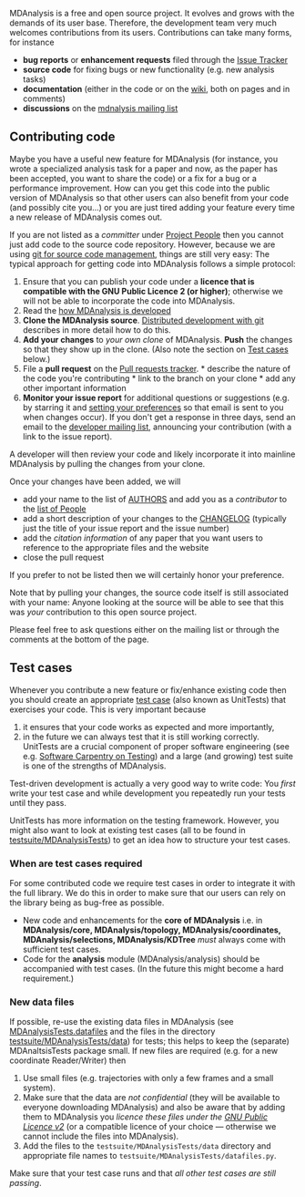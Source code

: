 MDAnalysis is a free and open source project. It evolves and grows with the demands of its user base. Therefore, the development team very much welcomes contributions from its users. Contributions can take many forms, for instance
  * **bug reports** or **enhancement requests** filed through the [Issue Tracker](http://issues.mdanalysis.org)
  * **source code** for fixing bugs or new functionality (e.g. new analysis tasks)
  * **documentation** (either in the code or on the [wiki](http://wiki.mdanalysis.org), both on pages and in comments)
  * **discussions** on the [mdnalysis mailing list](http://help.mdanalysis.org)


## Contributing code ##

Maybe you have a useful new feature for MDAnalysis (for instance, you wrote a specialized analysis task for a paper and now, as the paper has been accepted, you want to share the code) or a fix for a bug or a performance improvement. How can you get this code into the public version of MDAnalysis so that other users can also benefit from your code (and possibly cite you...) or you are just tired adding your feature every time a new release of MDAnalysis comes out.

If you are not listed as a _committer_ under [Project People](https://github.com/orgs/MDAnalysis/people) then you cannot just add code to the source code repository. However, because we are using [git for source code management](Source), things are still very easy: The typical approach for getting code into MDAnalysis follows a simple protocol:

  1. Ensure that you can publish your code under a **licence that is compatible with the GNU Public Licence 2 (or higher)**; otherwise we will not be able to incorporate the code into MDAnalysis.
  1. Read the [how MDAnalysis is developed](DevelopmentWorkflow)
  1. **Clone the MDAnalysis source**. [Distributed development with git](DistributedDevelopment) describes in more detail how to do this.
  1. **Add your changes** to _your own clone_ of MDAnalysis. **Push** the changes so that they show up in the clone. (Also note the section on [Test cases](#TestCases) below.)
  1. File a **pull request** on the [Pull requests tracker](https://github.com/MDAnalysis/mdanalysis/pulls).
    * describe the nature of the code you're contributing
    * link to the branch on your clone
    * add any other important information
  1. **Monitor your issue report** for additional questions or suggestions (e.g. by starring it and [setting your preferences](https://github.com/settings/profile) so that email is sent to you when changes occur). If you don't get a response in three days, send an email to the [developer mailing list](https://groups.google.com/forum/#!forum/mdnalysis-devel), announcing your contribution (with a link to the issue report).

A developer will then review your code and likely incorporate it into mainline MDAnalysis by pulling the changes from your clone.

Once your changes have been added, we will
  * add your name to the list of [AUTHORS](https://github.com/MDAnalysis/mdanalysis/blob/develop/package/AUTHORS) and add you as a _contributor_ to the [list of People](https://github.com/MDAnalysis/mdanalysis/graphs/contributors)
  * add a short description of your changes to the [CHANGELOG](https://github.com/MDAnalysis/mdanalysis/blob/develop/package/CHANGELOG) (typically just the title of your issue report and the issue number)
  * add the _citation information_ of any paper that you want users to reference to the appropriate files and the website
  * close the pull request

If you prefer to not be listed then we will certainly honor your preference.

Note that by pulling your changes, the source code itself is still associated with your name: Anyone looking at the source will be able to see that this was _your_ contribution to this open source project.

Please feel free to ask questions either on the mailing list or through the comments at the bottom of the page.

## Test cases ##
Whenever you contribute a new feature or fix/enhance existing code then you should create an appropriate [test case](UnitTests) (also known as UnitTests) that exercises your code. This is very important because
  1. it ensures that your code works as expected and more importantly,
  1. in the future we can always test that it is still working correctly.
UnitTests are a crucial component of proper software engineering (see e.g. [Software Carpentry on Testing](http://software-carpentry.org/4_0/test)) and a large (and growing) test suite is one of the strengths of MDAnalysis.

Test-driven development is actually a very good way to write code: You _first_ write your test case and while development you repeatedly run your tests until they pass.

UnitTests has more information on the testing framework. However, you might also want to look at existing test cases (all to be found in [testsuite/MDAnalysisTests](https://github.com/MDAnalysis/mdanalysis/tree/develop/testsuite/MDAnalysisTests)) to get an idea how to structure your test cases.

### When are test cases required ###
For some contributed code we require test cases in order to integrate it with the full library. We do this in order to make sure that our users can rely on the library being as bug-free as possible.

  * New code and enhancements for the **core of MDAnalysis** i.e. in **MDAnalysis/core, MDAnalysis/topology, MDAnalysis/coordinates, MDAnalysis/selections, MDAnalysis/KDTree** _must_ always come with sufficient test cases.
  * Code for the **analysis** module (MDAnalysis/analysis) should be accompanied with test cases. (In the future this might become a hard requirement.)

### New data files ###
If possible, re-use the existing data files in MDAnalysis (see [MDAnalysisTests.datafiles](https://github.com/MDAnalysis/mdanalysis/blob/develop/testsuite/MDAnalysisTests/datafiles.py) and the files in the directory [testsuite/MDAnalysisTests/data](https://github.com/MDAnalysis/mdanalysis/tree/develop/testsuite/MDAnalysisTests/data)) for tests; this helps to keep the (separate) MDAnaltsisTests package small. If new files are required (e.g. for a new coordinate Reader/Writer) then
  1. Use small files (e.g. trajectories with only a few frames and a small system).
  1. Make sure that the data are _not confidential_ (they will be available to everyone downloading MDAnalysis) and also be aware that by adding them to MDAnalysis you _licence these files under the [GNU Public Licence v2](http://www.gnu.org/licenses/gpl-2.0.html)_ (or a compatible licence of your choice — otherwise we cannot include the files into MDAnalysis).
  1. Add the files to the `testsuite/MDAnalysisTests/data` directory and appropriate file names to `testsuite/MDAnalysisTests/datafiles.py`.

Make sure that your test case runs and that _all other test cases are still passing_.
